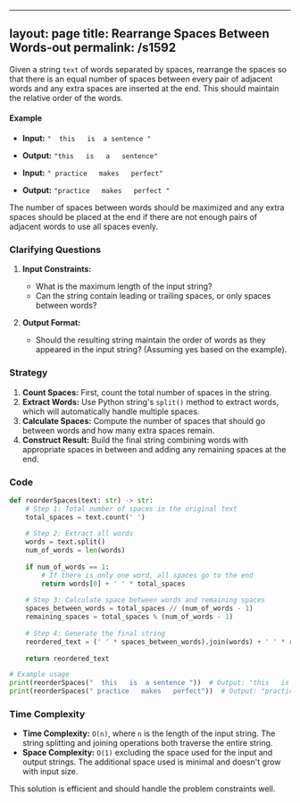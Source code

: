 
---
layout: page
title:  Rearrange Spaces Between Words-out
permalink: /s1592
---

Given a string `text` of words separated by spaces, rearrange the spaces so that there is an equal number of spaces between every pair of adjacent words and any extra spaces are inserted at the end. This should maintain the relative order of the words.

#### Example
- **Input:** `"  this   is  a sentence "`
- **Output:** `"this   is   a   sentence"`

- **Input:** `" practice   makes   perfect"`
- **Output:** `"practice   makes   perfect "`

The number of spaces between words should be maximized and any extra spaces should be placed at the end if there are not enough pairs of adjacent words to use all spaces evenly.

### Clarifying Questions

1. **Input Constraints:**
   - What is the maximum length of the input string?
   - Can the string contain leading or trailing spaces, or only spaces between words?
   
2. **Output Format:**
   - Should the resulting string maintain the order of words as they appeared in the input string? (Assuming yes based on the example).

### Strategy

1. **Count Spaces:** First, count the total number of spaces in the string.
2. **Extract Words:** Use Python string's `split()` method to extract words, which will automatically handle multiple spaces.
3. **Calculate Spaces:** Compute the number of spaces that should go between words and how many extra spaces remain.
4. **Construct Result:** Build the final string combining words with appropriate spaces in between and adding any remaining spaces at the end.

### Code

```python
def reorderSpaces(text: str) -> str:
    # Step 1: Total number of spaces in the original text
    total_spaces = text.count(' ')
    
    # Step 2: Extract all words
    words = text.split()
    num_of_words = len(words)
    
    if num_of_words == 1:
        # If there is only one word, all spaces go to the end
        return words[0] + ' ' * total_spaces
    
    # Step 3: Calculate space between words and remaining spaces
    spaces_between_words = total_spaces // (num_of_words - 1)
    remaining_spaces = total_spaces % (num_of_words - 1)
    
    # Step 4: Generate the final string
    reordered_text = (' ' * spaces_between_words).join(words) + ' ' * remaining_spaces
    
    return reordered_text

# Example usage
print(reorderSpaces("  this   is  a sentence "))  # Output: "this   is   a   sentence"
print(reorderSpaces(" practice   makes   perfect"))  # Output: "practice   makes   perfect "
```

### Time Complexity

- **Time Complexity:** `O(n)`, where `n` is the length of the input string. The string splitting and joining operations both traverse the entire string.
- **Space Complexity:** `O(1)` excluding the space used for the input and output strings. The additional space used is minimal and doesn't grow with input size.

This solution is efficient and should handle the problem constraints well.